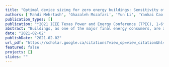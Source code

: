 ```yaml
---
title: "Optimal device sizing for zero energy buildings: Sensitivity of nonlinear model to uncertainties"
authors: ['Mahdi Mehrtash', 'Ghazaleh Mozafari', 'Yun Li', 'Yankai Cao']
publication_types: []
publication: "*2021 IEEE Texas Power and Energy Conference (TPEC), 1-6*"
abstract: "Buildings, as one of the major final energy consumers, are among key contributors to greenhouse gas emissions. A zero energy building is, by definition, a building that produces as much energy from renewable sources as it consumes yearly. In this paper, we propose a comprehensive device sizing model to find the most cost-optimal size of thermal and electrical devices in a zero energy building. The presence of several technologies (i.e., photovoltaic panel, solar thermal collector, heat pump, combined heat and power, heat storage tank, and battery energy storage) and their practical nonlinear behavior are considered in the proposed model. Then, to investigate the effect of uncertainties (i.e., demand and weather forecasting errors) in the quality of the optimal solution, a sensitivity analysis with respect to the correlation between uncertainties is performed. Finally, to illustrate the advantages of the proposed model, a typical building located on the Vancouver campus of the University of British Columbia is studied."
date: "2021-02-02"
publishDate: "2021-02-02"
url_pdf: "https://scholar.google.ca/citations?view_op=view_citation&hl=zh-CN&user=M-s3mjAAAAAJ&pagesize=80&citation_for_view=M-s3mjAAAAAJ:ZeXyd9-uunAC"
featured: false
projects: []
slides: ""
---
```

